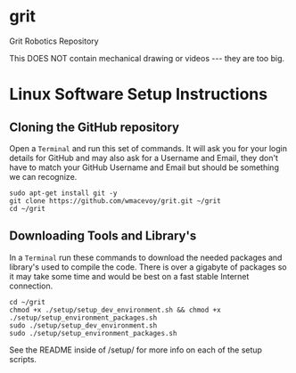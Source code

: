 grit
====

Grit Robotics Repository

This DOES NOT contain mechanical drawing or videos --- they are too big.

# Linux Software Setup Instructions
## Cloning the GitHub repository
Open a `Terminal` and run this set of commands. It will ask you for your login details for GitHub and may also ask for a Username and Email, they don't have to match your GitHub Username and Email but should be something we can recognize.
````
sudo apt-get install git -y
git clone https://github.com/wmacevoy/grit.git ~/grit
cd ~/grit
````
## Downloading Tools and Library's
In a `Terminal` run these commands to download the needed packages and library's used to compile the code. There is over a gigabyte of packages so it may take some time and would be best on a fast stable Internet connection.
````
cd ~/grit
chmod +x ./setup/setup_dev_environment.sh && chmod +x ./setup/setup_environment_packages.sh
sudo ./setup/setup_dev_environment.sh
sudo ./setup/setup_environment_packages.sh
````
See the README inside of /setup/ for more info on each of the setup scripts.
